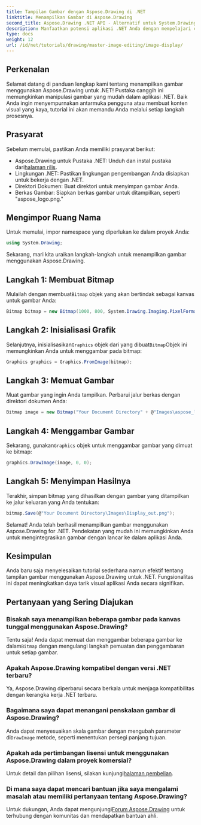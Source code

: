 ```yaml
---
title: Tampilan Gambar dengan Aspose.Drawing di .NET
linktitle: Menampilkan Gambar di Aspose.Drawing
second_title: Aspose.Drawing .NET API - Alternatif untuk System.Drawing.Common
description: Manfaatkan potensi aplikasi .NET Anda dengan mempelajari cara menampilkan gambar dengan mudah menggunakan pustaka Aspose.Drawing. Tutorial komprehensif ini menyediakan panduan langkah demi langkah yang jelas.
type: docs
weight: 12
url: /id/net/tutorials/drawing/master-image-editing/image-display/
---
```

## Perkenalan

Selamat datang di panduan lengkap kami tentang menampilkan gambar menggunakan Aspose.Drawing untuk .NET! Pustaka canggih ini memungkinkan manipulasi gambar yang mudah dalam aplikasi .NET. Baik Anda ingin menyempurnakan antarmuka pengguna atau membuat konten visual yang kaya, tutorial ini akan memandu Anda melalui setiap langkah prosesnya.

## Prasyarat

Sebelum memulai, pastikan Anda memiliki prasyarat berikut:

-  Aspose.Drawing untuk Pustaka .NET: Unduh dan instal pustaka dari[halaman rilis](https://releases.aspose.com/drawing/net/).
- Lingkungan .NET: Pastikan lingkungan pengembangan Anda disiapkan untuk bekerja dengan .NET.
- Direktori Dokumen: Buat direktori untuk menyimpan gambar Anda.
- Berkas Gambar: Siapkan berkas gambar untuk ditampilkan, seperti "aspose_logo.png."

## Mengimpor Ruang Nama

Untuk memulai, impor namespace yang diperlukan ke dalam proyek Anda:

```csharp
using System.Drawing;
```

Sekarang, mari kita uraikan langkah-langkah untuk menampilkan gambar menggunakan Aspose.Drawing.

## Langkah 1: Membuat Bitmap

 Mulailah dengan membuat`Bitmap` objek yang akan bertindak sebagai kanvas untuk gambar Anda:

```csharp
Bitmap bitmap = new Bitmap(1000, 800, System.Drawing.Imaging.PixelFormat.Format32bppPArgb);
```

## Langkah 2: Inisialisasi Grafik

 Selanjutnya, inisialisasikan`Graphics` objek dari yang dibuat`Bitmap`Objek ini memungkinkan Anda untuk menggambar pada bitmap:

```csharp
Graphics graphics = Graphics.FromImage(bitmap);
```

## Langkah 3: Memuat Gambar

Muat gambar yang ingin Anda tampilkan. Perbarui jalur berkas dengan direktori dokumen Anda:

```csharp
Bitmap image = new Bitmap("Your Document Directory" + @"Images\aspose_logo.png");
```

## Langkah 4: Menggambar Gambar

 Sekarang, gunakan`Graphics` objek untuk menggambar gambar yang dimuat ke bitmap:

```csharp
graphics.DrawImage(image, 0, 0);
```

## Langkah 5: Menyimpan Hasilnya

Terakhir, simpan bitmap yang dihasilkan dengan gambar yang ditampilkan ke jalur keluaran yang Anda tentukan:

```csharp
bitmap.Save(@"Your Document Directory\Images\Display_out.png");
```

Selamat! Anda telah berhasil menampilkan gambar menggunakan Aspose.Drawing for .NET. Pendekatan yang mudah ini memungkinkan Anda untuk mengintegrasikan gambar dengan lancar ke dalam aplikasi Anda.

## Kesimpulan

Anda baru saja menyelesaikan tutorial sederhana namun efektif tentang tampilan gambar menggunakan Aspose.Drawing untuk .NET. Fungsionalitas ini dapat meningkatkan daya tarik visual aplikasi Anda secara signifikan.

## Pertanyaan yang Sering Diajukan

### Bisakah saya menampilkan beberapa gambar pada kanvas tunggal menggunakan Aspose.Drawing?

 Tentu saja! Anda dapat memuat dan menggambar beberapa gambar ke dalam`Bitmap` dengan mengulangi langkah pemuatan dan penggambaran untuk setiap gambar.

### Apakah Aspose.Drawing kompatibel dengan versi .NET terbaru?

Ya, Aspose.Drawing diperbarui secara berkala untuk menjaga kompatibilitas dengan kerangka kerja .NET terbaru.

### Bagaimana saya dapat menangani penskalaan gambar di Aspose.Drawing?

 Anda dapat menyesuaikan skala gambar dengan mengubah parameter di`DrawImage` metode, seperti menentukan persegi panjang tujuan.

### Apakah ada pertimbangan lisensi untuk menggunakan Aspose.Drawing dalam proyek komersial?

 Untuk detail dan pilihan lisensi, silakan kunjungi[halaman pembelian](https://purchase.conholdate.com/buy).

### Di mana saya dapat mencari bantuan jika saya mengalami masalah atau memiliki pertanyaan tentang Aspose.Drawing?

Untuk dukungan, Anda dapat mengunjungi[Forum Aspose.Drawing](https://forum.aspose.com/c/diagram/17) untuk terhubung dengan komunitas dan mendapatkan bantuan ahli.